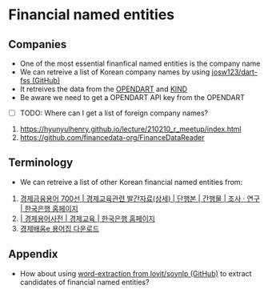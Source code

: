 # Financial named entities

## Companies

- One of the most essential finanfical named entities is the company name
- We can retreive a list of Korean company names by using [josw123/dart-fss (GitHub)](https://github.com/josw123/dart-fss)
- It retreives the data from the [OPENDART](https://opendart.fss.or.kr) and [KIND](https://kind.krx.co.kr)
- Be aware we need to get a OPENDART API key from the OPENDART

- [ ] TODO: Where can I get a list of foreign company names?
1. https://hyunyulhenry.github.io/lecture/210210_r_meetup/index.html
2. https://github.com/financedata-org/FinanceDataReader

## Terminology

- We can retreive a list of other Korean financial named entities from:
1. [경제금융용어 700선 | 경제교육관련 발간자료(상세) | 단행본 | 간행물 | 조사 · 연구 | 한국은행 홈페이지](https://www.bok.or.kr/portal/bbs/B0000249/view.do?nttId=235017&menuNo=200765&pageIndex=1)
2. [| 경제용어사전 | 경제교육 | 한국은행 홈페이지](https://www.bok.or.kr/portal/ecEdu/ecWordDicary/search.do?menuNo=200688)
3. [경제배움e 용어집 다운로드](https://www.econedu.go.kr/cmm/FileDownload.do?atchFileId=cfb96467-fb19-45a1-a7b9-05f873af5c7a&atchSer=1)

## Appendix

- How about using [word-extraction from lovit/soynlp (GitHub)](https://github.com/lovit/soynlp#word-extraction) to extract candidates of financial named entities?